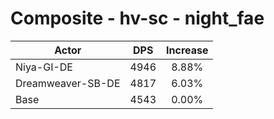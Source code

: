 # Composite - hv-sc - night_fae
| Actor | DPS | Increase |
|---|:---:|:---:|
|Niya-GI-DE|4946|8.88%|
|Dreamweaver-SB-DE|4817|6.03%|
|Base|4543|0.00%|
